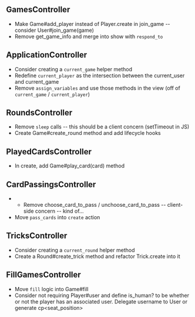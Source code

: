 ## GamesController
- Make Game#add_player instead of Player.create in join_game -- consider User#join_game(game)
- Remove get_game_info and merge into show with `respond_to`

## ApplicationController
- Consider creating a `current_game` helper method
- Redefine `current_player` as the intersection between the current_user and current_game
- Remove `assign_variables` and use those methods in the view (off of `current_game` / `current_player`)

## RoundsController
- Remove `sleep` calls -- this should be a client concern (setTimeout in JS)
- Create Game#create_round method and add lifecycle hooks

## PlayedCardsController
- In create, add Game#play_card(card) method

## CardPassingsController
- * Remove choose_card_to_pass / unchoose_card_to_pass -- client-side concern -- kind of...
- Move `pass_cards` into `create` action

## TricksController
- Consider creating a `current_round` helper method
- Create a Round#create_trick method and refactor Trick.create into it

## FillGamesController
- Move `fill` logic into Game#fill
- Consider not requiring Player#user and define is_human? to be whether or not the player has an associated user.  Delegate username to User or generate cp<seat_position>